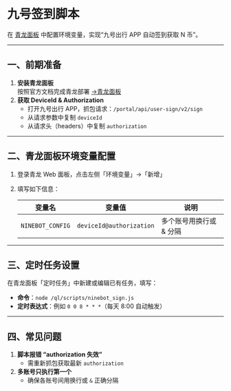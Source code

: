 # 九号签到脚本

在 [青龙面板](https://github.com/whyour/qinglong) 中配置环境变量，实现“九号出行 APP 自动签到获取 N 币”。

---

## 一、前期准备

1. **安装青龙面板**  
   按照官方文档完成青龙部署 [->青龙面板](https://github.com/whyour/qinglong)
2. **获取 DeviceId & Authorization**
   - 打开九号出行 APP，抓包请求：`/portal/api/user-sign/v2/sign`
   - 从请求参数中复制 `deviceId`
   - 从请求头（headers）中复制 `authorization`

---

## 二、青龙面板环境变量配置

1. 登录青龙 Web 面板，点击左侧「环境变量」→「新增」
2. 填写如下信息：

   | 变量名           | 变量值                   | 说明                    |
   | ---------------- | ------------------------ | ----------------------- |
   | `NINEBOT_CONFIG` | `deviceId@authorization` | 多个账号用换行或 & 分隔 |

---

## 三、定时任务设置

在青龙面板「定时任务」中新建或编辑已有任务，填写：

- **命令**：`node /ql/scripts/ninebot_sign.js`
- **定时表达式**：例如 `0 0 8 * * *`（每天 8:00 自动触发）

---

## 四、常见问题

1. **脚本报错 “authorization 失效”**
   - 需重新抓包获取最新 `authorization`
2. **多账号只执行第一个**
   - 确保各账号间用换行或 `&` 正确分隔
